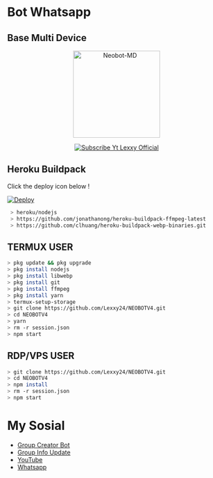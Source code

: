 # Bot Whatsapp
## Base Multi Device 

<p align="center">
<img src="https://encrypted-tbn0.gstatic.com/images?q=tbn:ANd9GcRQMbpnB0PY8P1Ot5I_2-01Xdnhq4xJuctJxQ&usqp=CAU" alt="Neobot-MD" width="200"/>

<p align="center">
    <a href="https://Lexxy24.github.io">
        <img
            src="https://readme-typing-svg.herokuapp.com?size=15&width=280&lines=Neobotz+By+Lexxy+Official+🙏"
            alt="Subscribe Yt Lexxy Official"
        />
    </a>
</p>

## Heroku Buildpack

Click the deploy icon below !

[![Deploy](https://www.herokucdn.com/deploy/button.svg)](https://heroku.com/deploy?template=https://github.com/Lexxy24/NEOBOTV4)

```bash
 > heroku/nodejs
 > https://github.com/jonathanong/heroku-buildpack-ffmpeg-latest
 > https://github.com/clhuang/heroku-buildpack-webp-binaries.git
```

## TERMUX USER
```bash
> pkg update && pkg upgrade
> pkg install nodejs
> pkg install libwebp
> pkg install git
> pkg install ffmpeg
> pkg install yarn
> termux-setup-storage
> git clone https://github.com/Lexxy24/NEOBOTV4.git
> cd NEOBOTV4
> yarn
> rm -r session.json
> npm start
```

## RDP/VPS USER
```bash 
> git clone https://github.com/Lexxy24/NEOBOTV4.git
> cd NEOBOTV4
> npm install
> rm -r session.json
> npm start
```

# My Sosial
- [Group Creator Bot](https://chat.whatsapp.com/E3zewfxrc5pKE6Rzb3BuqG)
- [Group Info Update](https://chat.whatsapp.com/FZcDqde6qzaI9hBuRo6zO8)
- [YouTube ](https://youtube.com/channel/UCGDk88W54RJOgk6b1p42NVg)
- [Whatsapp ](https://wa.me/6283834558105)
